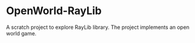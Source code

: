 # OpenWorld-RayLib

A scratch project to explore RayLib library. The project implements an open world game.
